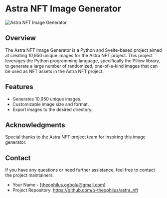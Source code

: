 # Astra NFT Image Generator

![Astra NFT Image Generator](https://github.com/yourusername/astra-nft-image-generator/blob/main/demo.png)

## Overview

The Astra NFT Image Generator is a Python and Svelte-based project aimed at creating 10,950 unique images for the Astra NFT project. This project leverages the Python programming language, specifically the Pillow library, to generate a large number of randomized, one-of-a-kind images that can be used as NFT assets in the Astra NFT project.

## Features

- Generates 10,950 unique images.
- Customizable image size and format.
- Export images to the desired directory.

## Acknowledgments

Special thanks to the Astra NFT project team for inspiring this image generator.

## Contact

If you have any questions or need further assistance, feel free to contact the project maintainers:

- Your Name - [theophilus.ogbolu@gmail.com]
- Project Repository: https://github.com/o-theophilus/astra_nft
